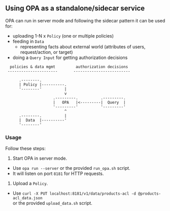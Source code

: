 ## Using OPA as a standalone/sidecar service

OPA can run in server mode and following the sidecar pattern it can be used for:

- uploading 1-N x `Policy` (one or multiple policies)
- feeding in `Data`
  - representing facts about external world (attributes of users, request/action, or target)
- doing a `Query Input` for getting authorization decisions

```
  policies & data mgmt         authorization decisions
 ----------------------       -------------------------

      .--------.
      | Policy |----------.
      '--------'          |
                          v
                     .---------.          .---------.
                     |   OPA   |<---------|  Query  |
                     '---------'          '---------'
                          ^
      .--------.          |
      |  Data  |----------'
      '--------'
```

### Usage

Follow these steps:

1. Start OPA in server mode.

- Use `opa run --server` or the provided `run_opa.sh` script.
- It will listen on port `8181` for HTTP requests.

1. Upload a `Policy`.

- Use `curl -X PUT localhost:8181/v1/data/products-acl -d @products-acl_data.json`<br>
  or the provided `upload_data.sh` script.
